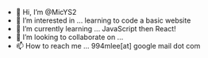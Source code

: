 - 👋 Hi, I’m @MicYS2
- 👀 I’m interested in ... learning to code a basic website
- 🌱 I’m currently learning ... JavaScript then React! 
- 💞️ I’m looking to collaborate on ...
- 📫 How to reach me ... 994mlee[at] google mail dot com

<!---
MicYS2/MicYS2 is a ✨ special ✨ repository because its `README.md` (this file) appears on your GitHub profile.
You can click the Preview link to take a look at your changes.
--->
